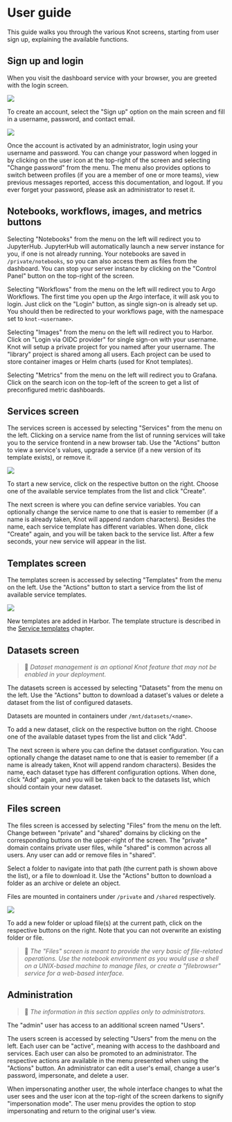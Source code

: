 User guide
==========

This guide walks you through the various Knot screens, starting from user sign up, explaining the available functions.

Sign up and login
-----------------

When you visit the dashboard service with your browser, you are greeted with the login screen.

![](images/login-screen.png)

To create an account, select the "Sign up" option on the main screen and fill in a username, password, and contact email.

![](images/sign-up-screen.png)

Once the account is activated by an administrator, login using your username and password. You can change your password when logged in by clicking on the user icon at the top-right of the screen and selecting "Change password" from the menu. The menu also provides options to switch between profiles (if you are a member of one or more teams), view previous messages reported, access this documentation, and logout. If you ever forget your password, please ask an administrator to reset it.

Notebooks, workflows, images, and metrics buttons
-------------------------------------------------

Selecting "Notebooks" from the menu on the left will redirect you to JupyterHub. JupyterHub will automatically launch a new server instance for you, if one is not already running. Your notebooks are saved in `/private/notebooks`, so you can also access them as files from the dashboard. You can stop your server instance by clicking on the "Control Panel" button on the top-right of the screen.

Selecting "Workflows" from the menu on the left will redirect you to Argo Workflows. The first time you open up the Argo interface, it will ask you to login. Just click on the "Login" button, as single sign-on is already set up. You should then be redirected to your workflows page, with the namespace set to `knot-<username>`.

Selecting "Images" from the menu on the left will redirect you to Harbor. Click on "Login via OIDC provider" for single sign-on with your username. Knot will setup a private project for you named after your username. The "library" project is shared among all users. Each project can be used to store container images or Helm charts (used for Knot templates).

Selecting "Metrics" from the menu on the left will redirect you to Grafana. Click on the search icon on the top-left of the screen to get a list of preconfigured metric dashboards.

Services screen
---------------

The services screen is accessed by selecting "Services" from the menu on the left. Clicking on a service name from the list of running services will take you to the service frontend in a new browser tab. Use the "Actions" button to view a service's values, upgrade a service (if a new version of its template exists), or remove it.

![](images/services-screen.png)

To start a new service, click on the respective button on the right. Choose one of the available service templates from the list and click "Create".

The next screen is where you can define service variables. You can optionally change the service name to one that is easier to remember (if a name is already taken, Knot will append random characters). Besides the name, each service template has different variables. When done, click "Create" again, and you will be taken back to the service list. After a few seconds, your new service will appear in the list.

Templates screen
----------------

The templates screen is accessed by selecting "Templates" from the menu on the left. Use the "Actions" button to start a service from the list of available service templates.

![](images/templates-screen.png)

New templates are added in Harbor. The template structure is described in the [Service templates](technical-notes.md#service-templates) chapter.

Datasets screen
---------------

> 📝 *Dataset management is an optional Knot feature that may not be enabled in your deployment.*

The datasets screen is accessed by selecting "Datasets" from the menu on the left. Use the "Actions" button to download a dataset's values or delete a dataset from the list of configured datasets.

Datasets are mounted in containers under `/mnt/datasets/<name>`.

To add a new dataset, click on the respective button on the right. Choose one of the available dataset types from the list and click "Add".

The next screen is where you can define the dataset configuration. You can optionally change the dataset name to one that is easier to remember (if a name is already taken, Knot will append random characters). Besides the name, each dataset type has different configuration options. When done, click "Add" again, and you will be taken back to the datasets list, which should contain your new dataset.

Files screen
------------

The files screen is accessed by selecting "Files" from the menu on the left. Change between "private" and "shared" domains by clicking on the corresponding buttons on the upper-right of the screen. The "private" domain contains private user files, while "shared" is common across all users. Any user can add or remove files in "shared".

Select a folder to navigate into that path (the current path is shown above the list), or a file to download it. Use the "Actions" button to download a folder as an archive or delete an object.

Files are mounted in containers under `/private` and `/shared` respectively.

![](images/files-screen.png)

To add a new folder or upload file(s) at the current path, click on the respective buttons on the right. Note that you can not overwrite an existing folder or file.

> 📝 *The "Files" screen is meant to provide the very basic of file-related operations. Use the notebook environment as you would use a shell on a UNIX-based machine to manage files, or create a "filebrowser" service for a web-based interface.*

Administration
--------------

> 📝 *The information in this section applies only to administrators.*

The "admin" user has access to an additional screen named "Users".

The users screen is accessed by selecting "Users" from the menu on the left. Each user can be "active", meaning with access to the dashboard and services. Each user can also be promoted to an administrator. The respective actions are available in the menu presented when using the "Actions" button. An administrator can edit a user's email, change a user's password, impersonate, and delete a user.

When impersonating another user, the whole interface changes to what the user sees and the user icon at the top-right of the screen darkens to signify "impersonation mode". The user menu provides the option to stop impersonating and return to the original user's view.
